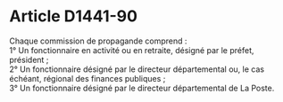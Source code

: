 # Article D1441-90

  
Chaque commission de propagande comprend :   
1° Un fonctionnaire en activité ou en retraite, désigné par le préfet, président ;   
2° Un fonctionnaire désigné par le directeur départemental ou, le cas échéant, régional des finances publiques ;   
3° Un fonctionnaire désigné par le directeur départemental de La Poste.